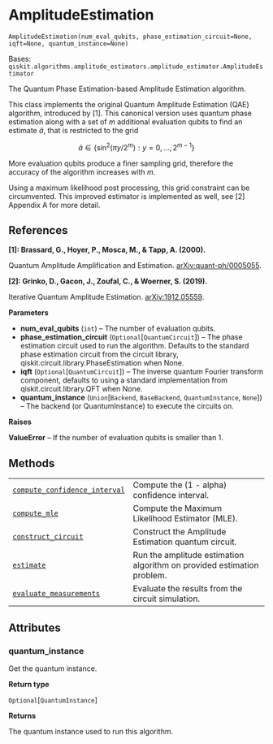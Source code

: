 # AmplitudeEstimation

<span id="undefined" />

`AmplitudeEstimation(num_eval_qubits, phase_estimation_circuit=None, iqft=None, quantum_instance=None)`

Bases: `qiskit.algorithms.amplitude_estimators.amplitude_estimator.AmplitudeEstimator`

The Quantum Phase Estimation-based Amplitude Estimation algorithm.

This class implements the original Quantum Amplitude Estimation (QAE) algorithm, introduced by \[1]. This canonical version uses quantum phase estimation along with a set of $m$ additional evaluation qubits to find an estimate $\tilde{a}$, that is restricted to the grid

$$
\tilde{a} \in \{\sin^2(\pi  y / 2^m) : y = 0, ..., 2^{m-1}\}
$$

More evaluation qubits produce a finer sampling grid, therefore the accuracy of the algorithm increases with $m$.

Using a maximum likelihood post processing, this grid constraint can be circumvented. This improved estimator is implemented as well, see \[2] Appendix A for more detail.

## References

**\[1]: Brassard, G., Hoyer, P., Mosca, M., & Tapp, A. (2000).**

Quantum Amplitude Amplification and Estimation. [arXiv:quant-ph/0005055](http://arxiv.org/abs/quant-ph/0005055).

**\[2]: Grinko, D., Gacon, J., Zoufal, C., & Woerner, S. (2019).**

Iterative Quantum Amplitude Estimation. [arXiv:1912.05559](https://arxiv.org/abs/1912.05559).

**Parameters**

*   **num\_eval\_qubits** (`int`) – The number of evaluation qubits.
*   **phase\_estimation\_circuit** (`Optional`\[`QuantumCircuit`]) – The phase estimation circuit used to run the algorithm. Defaults to the standard phase estimation circuit from the circuit library, qiskit.circuit.library.PhaseEstimation when None.
*   **iqft** (`Optional`\[`QuantumCircuit`]) – The inverse quantum Fourier transform component, defaults to using a standard implementation from qiskit.circuit.library.QFT when None.
*   **quantum\_instance** (`Union`\[`Backend`, `BaseBackend`, `QuantumInstance`, `None`]) – The backend (or QuantumInstance) to execute the circuits on.

**Raises**

**ValueError** – If the number of evaluation qubits is smaller than 1.

## Methods

|                                                                                                                                                                                                                                          |                                                                        |
| ---------------------------------------------------------------------------------------------------------------------------------------------------------------------------------------------------------------------------------------- | ---------------------------------------------------------------------- |
| [`compute_confidence_interval`](qiskit.algorithms.AmplitudeEstimation.compute_confidence_interval#qiskit.algorithms.AmplitudeEstimation.compute_confidence_interval "qiskit.algorithms.AmplitudeEstimation.compute_confidence_interval") | Compute the (1 - alpha) confidence interval.                           |
| [`compute_mle`](qiskit.algorithms.AmplitudeEstimation.compute_mle#qiskit.algorithms.AmplitudeEstimation.compute_mle "qiskit.algorithms.AmplitudeEstimation.compute_mle")                                                                 | Compute the Maximum Likelihood Estimator (MLE).                        |
| [`construct_circuit`](qiskit.algorithms.AmplitudeEstimation.construct_circuit#qiskit.algorithms.AmplitudeEstimation.construct_circuit "qiskit.algorithms.AmplitudeEstimation.construct_circuit")                                         | Construct the Amplitude Estimation quantum circuit.                    |
| [`estimate`](qiskit.algorithms.AmplitudeEstimation.estimate#qiskit.algorithms.AmplitudeEstimation.estimate "qiskit.algorithms.AmplitudeEstimation.estimate")                                                                             | Run the amplitude estimation algorithm on provided estimation problem. |
| [`evaluate_measurements`](qiskit.algorithms.AmplitudeEstimation.evaluate_measurements#qiskit.algorithms.AmplitudeEstimation.evaluate_measurements "qiskit.algorithms.AmplitudeEstimation.evaluate_measurements")                         | Evaluate the results from the circuit simulation.                      |

## Attributes

<span id="undefined" />

### quantum\_instance

Get the quantum instance.

**Return type**

`Optional`\[`QuantumInstance`]

**Returns**

The quantum instance used to run this algorithm.
